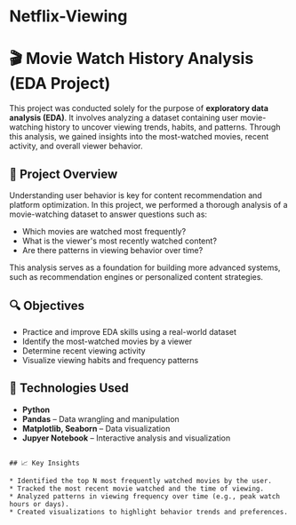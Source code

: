 # Netflix-Viewing

# 🎬 Movie Watch History Analysis (EDA Project)

This project was conducted solely for the purpose of **exploratory data analysis (EDA)**. It involves analyzing a dataset containing user movie-watching history to uncover viewing trends, habits, and patterns. Through this analysis, we gained insights into the most-watched movies, recent activity, and overall viewer behavior.

## 📁 Project Overview

Understanding user behavior is key for content recommendation and platform optimization. In this project, we performed a thorough analysis of a movie-watching dataset to answer questions such as:

* Which movies are watched most frequently?
* What is the viewer's most recently watched content?
* Are there patterns in viewing behavior over time?

This analysis serves as a foundation for building more advanced systems, such as recommendation engines or personalized content strategies.

## 🔍 Objectives

* Practice and improve EDA skills using a real-world dataset
* Identify the most-watched movies by a viewer
* Determine recent viewing activity
* Visualize viewing habits and frequency patterns

## 🧰 Technologies Used

* **Python**
* **Pandas** – Data wrangling and manipulation
* **Matplotlib, Seaborn** – Data visualization
* **Jupyer Notebook** – Interactive analysis and visualization


```

## 📈 Key Insights

* Identified the top N most frequently watched movies by the user.
* Tracked the most recent movie watched and the time of viewing.
* Analyzed patterns in viewing frequency over time (e.g., peak watch hours or days).
* Created visualizations to highlight behavior trends and preferences.

